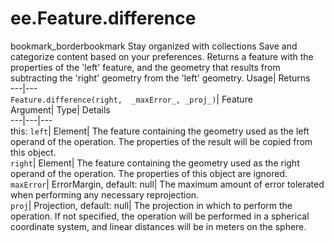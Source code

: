  
#  ee.Feature.difference 
bookmark_borderbookmark Stay organized with collections  Save and categorize content based on your preferences.
Returns a feature with the properties of the 'left' feature, and the geometry that results from subtracting the 'right' geometry from the 'left' geometry. 
Usage| Returns  
---|---  
`Feature.difference(right,  _maxError_, _proj_)`| Feature  
Argument| Type| Details  
---|---|---  
this: `left`| Element| The feature containing the geometry used as the left operand of the operation. The properties of the result will be copied from this object.  
`right`| Element| The feature containing the geometry used as the right operand of the operation. The properties of this object are ignored.  
`maxError`| ErrorMargin, default: null| The maximum amount of error tolerated when performing any necessary reprojection.  
`proj`| Projection, default: null| The projection in which to perform the operation. If not specified, the operation will be performed in a spherical coordinate system, and linear distances will be in meters on the sphere.  
